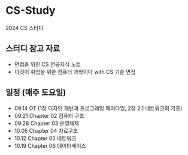 # CS-Study

2024 CS 스터디

## 스터디 참고 자료
- 면접을 위한 CS 전공지식 노트
- 이것이 취업을 위한 컴퓨터 과학이다 with CS 기술 면접

## 일정 (매주 토요일)
- 09.14 OT (1장 디자인 패턴과 프로그래밍 패러다임, 2장 2.1 네트워크의 기초)
- 09.21 Chapter 02 컴퓨터 구조
- 09.28 Chapter 03 운영체제
- 10.05 Chapter 04 자료구조
- 10.12 Chapter 05 네트워크
- 10.19 Chapter 06 데이터베이스
